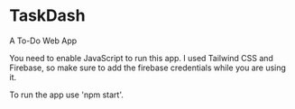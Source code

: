 # TaskDash
A To-Do Web App

You need to enable JavaScript to run this app.
I used Tailwind CSS and Firebase, so make sure to add the firebase credentials while you are using it.

To run the app use 'npm start'.
